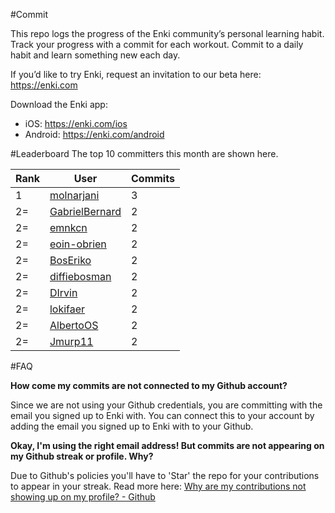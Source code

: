 #Commit

This repo logs the progress of the Enki community’s personal learning habit. Track your progress with a commit for each workout. Commit to a daily habit and learn something new each day.

If you’d like to try Enki, request an invitation to our beta here: https://enki.com

Download the Enki app: 
 - iOS: https://enki.com/ios
 - Android: https://enki.com/android

#Leaderboard
The top 10 committers this month are shown here.

| Rank | User | Commits |
|------|------|---------|
|1|[molnarjani](https://github.com/molnarjani)|3|
|2=|[GabrielBernard](https://github.com/GabrielBernard)|2|
|2=|[emnkcn](https://github.com/emnkcn)|2|
|2=|[eoin-obrien](https://github.com/eoin-obrien)|2|
|2=|[BosEriko](https://github.com/BosEriko)|2|
|2=|[diffiebosman](https://github.com/diffiebosman)|2|
|2=|[DIrvin](https://github.com/DIrvin)|2|
|2=|[lokifaer](https://github.com/lokifaer)|2|
|2=|[AlbertoOS](https://github.com/AlbertoOS)|2|
|2=|[Jmurp11](https://github.com/Jmurp11)|2|

#FAQ

**How come my commits are not connected to my Github account?**

Since we are not using your Github credentials, you are committing with the email you signed up to Enki with. You can connect this to your account by adding the email you signed up to Enki with to your Github.

**Okay, I'm using the right email address! But commits are not appearing on my Github streak or profile. Why?**

Due to Github's policies you'll have to 'Star' the repo for your contributions to appear in your streak. Read more here: [Why are my contributions not showing up on my profile? - Github](https://help.github.com/articles/why-are-my-contributions-not-showing-up-on-my-profile/)
